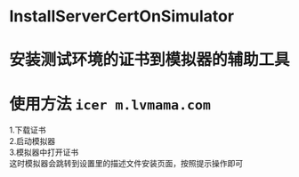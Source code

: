 # InstallServerCertOnSimulator
# 安装测试环境的证书到模拟器的辅助工具
# 使用方法 `icer m.lvmama.com`
 1.下载证书  
 2.启动模拟器  
 3.模拟器中打开证书  
 这时模拟器会跳转到设置里的描述文件安装页面，按照提示操作即可  
